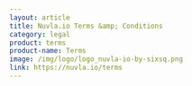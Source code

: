 ```yaml
---
layout: article
title: Nuvla.io Terms &amp; Conditions
category: legal
product: terms
product-name: Terms
image: /img/logo/logo_nuvla-io-by-sixsq.png
link: https://nuvla.io/terms
---
```

